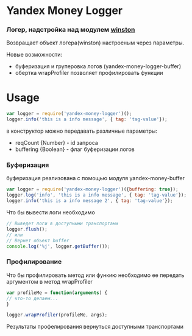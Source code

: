 Yandex Money Logger
========
### Логер, надстройка над модулем [winston](https://github.com/flatiron/winston)

Возвращает объект логера(winston) настроеным через параметры.

Новые возможности:

* буферизация и груперовка логов (yandex-money-logger-buffer)
* обертка wrapProfiler позволяет профилировать функции

Usage
=====

~~~js
var logger = require('yandex-money-logger')();
logger.info('this is a info message', { tag: 'tag-value'});
~~~

в конструктор можно передавать различные параметры:

 * reqCount {Number} - id запроса
 * buffering {Boolean} - флаг буферизации логов


### Буферизация

буферизация реализована с помощью модуля yandex-money-buffer

~~~js
var logger = require('yandex-money-logger')({buffering: true});
logger.log('info', 'this is a info message', { tag: 'tag-value'});
logger.info('this is a info message 2', { tag: 'tag-value'});
~~~

Что бы вывести логи необходимо

~~~js
// Выведет логи в доступными транспортами
logger.flush();
// или
// Вернет объект buffer
console.log('%j', logger.getBuffer());
~~~


### Профилирование
Что бы профилировать метод или функию необходимо ее передать аргументом в метод wrapProfiler

~~~js
var profileMe = function(arguments) {
// что-то делаем...
}

logger.wrapProfiler(profileMe, args);
~~~

Результаты профелирования вернуться доступными транспортами
